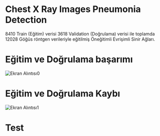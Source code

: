# Chest X Ray Images Pneumonia Detection

8410 Train (Eğitim) verisi 3618 Validation (Doğrulama) verisi ile toplamda 12028 Göğüs röntgen verileriyle eğitilmiş Öneğitimli Evrişimli Sinir Ağları.



# Eğitim ve Doğrulama başarımı

![Ekran Alıntısı0](https://user-images.githubusercontent.com/54184905/77843765-02e20500-71a9-11ea-948d-44bc90eb46b7.PNG)


# Eğitim ve Doğrulama Kaybı

![Ekran Alıntısı1](https://user-images.githubusercontent.com/54184905/77843762-01b0d800-71a9-11ea-8258-671382241bb0.PNG)

# Test
